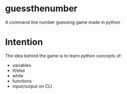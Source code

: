 guessthenumber
==============

A command line number guessing game made in python

Intention
=========

The idea behind the game is to learn python concepts of:
- variables
- if/else
- while
- functions
- input/output on CLI